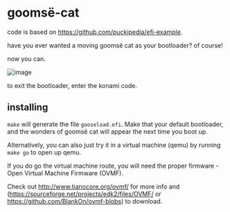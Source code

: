 # goomsë-cat

code is based on https://github.com/puckipedia/efi-example.

have you ever wanted a moving goomsë cat as your bootloader? of course!

now you can.

![image]()

to exit the bootloader, enter the konami code.

## installing

`make` will generate the file `gooseload.efi`.
Make that your default bootloader, and the wonders of goomsë cat will appear the next time you boot up.

Alternatively, you can also just try it in a virtual machine (qemu) by running `make go` to open up qemu.

If you do go the virtual machine route, you will need the proper firmware - Open Virtual Machine Firmware (OVMF).

Check out http://www.tianocore.org/ovmf/ for more info and (https://sourceforge.net/projects/edk2/files/OVMF/ or https://github.com/BlankOn/ovmf-blobs) to download.

